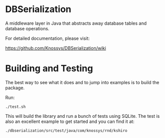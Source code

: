 # DBSerialization

A middleware layer in Java that abstracts away database tables and database operations.

For detailed documentation, please visit:

https://github.com/Knossys/DBSerialization/wiki

# Building and Testing

The best way to see what it does and to jump into examples is to build the package.

Run:

```
./test.sh
```

This will build the library and run a bunch of tests using SQLite. The test is also an
excellent example to get started and you can find it at:

```
./dbserialization/src/test/java/com/knossys/rnd/kshiro
```